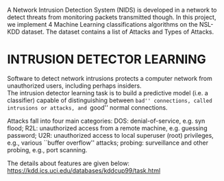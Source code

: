 A Network Intrusion Detection System (NIDS) is developed in a network to detect threats from monitoring packets transmitted though. In this project, we implement 4 Machine Learning classifications algorithms on the NSL-KDD dataset. The dataset contains a list of Attacks and Types of Attacks.

# INTRUSION DETECTOR LEARNING
Software to detect network intrusions protects a computer network from unauthorized users, including perhaps insiders.  
The intrusion detector learning task is to build a predictive model (i.e. a classifier) capable of distinguishing between ``bad'' connections, called intrusions or attacks, and ``good'' normal connections.

Attacks fall into four main categories:
DOS: denial-of-service, e.g. syn flood;
R2L: unauthorized access from a remote machine, e.g. guessing password;
U2R:  unauthorized access to local superuser (root) privileges, e.g., various ``buffer overflow'' attacks;
probing: surveillance and other probing, e.g., port scanning.

The details about features are given below: 
https://kdd.ics.uci.edu/databases/kddcup99/task.html
